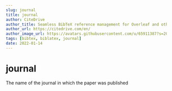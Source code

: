 ```yaml
---
slug: journal
title: journal
author: CiteDrive
author_title: Seamless BibTeX reference management for Overleaf and other modern LaTeX editors.
author_url: https://citedrive.com/en/
author_image_url: https://avatars.githubusercontent.com/u/65911387?s=200&v=4
tags: [bibtex, biblatex, journal]
date: 2022-01-14
---
```


# journal

The name of the journal in which the paper was published
